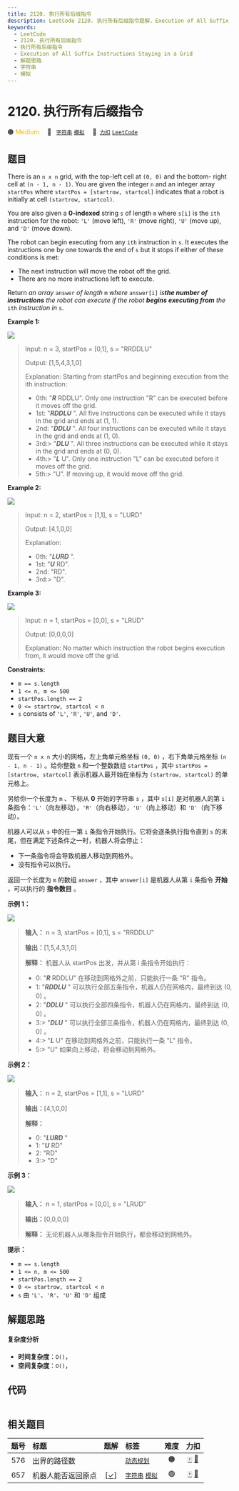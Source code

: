 ```yaml
---
title: 2120. 执行所有后缀指令
description: LeetCode 2120. 执行所有后缀指令题解，Execution of All Suffix Instructions Staying in a Grid，包含解题思路、复杂度分析以及完整的 JavaScript 代码实现。
keywords:
  - LeetCode
  - 2120. 执行所有后缀指令
  - 执行所有后缀指令
  - Execution of All Suffix Instructions Staying in a Grid
  - 解题思路
  - 字符串
  - 模拟
---
```


# 2120. 执行所有后缀指令

🟠 <font color=#ffb800>Medium</font>&emsp; 🔖&ensp; [`字符串`](/tag/string.md) [`模拟`](/tag/simulation.md)&emsp; 🔗&ensp;[`力扣`](https://leetcode.cn/problems/execution-of-all-suffix-instructions-staying-in-a-grid) [`LeetCode`](https://leetcode.com/problems/execution-of-all-suffix-instructions-staying-in-a-grid)

## 题目

There is an `n x n` grid, with the top-left cell at `(0, 0)` and the bottom-
right cell at `(n - 1, n - 1)`. You are given the integer `n` and an integer
array `startPos` where `startPos = [startrow, startcol]` indicates that a
robot is initially at cell `(startrow, startcol)`.

You are also given a **0-indexed** string `s` of length `m` where `s[i]` is
the `ith` instruction for the robot: `'L'` (move left), `'R'` (move right),
`'U'` (move up), and `'D'` (move down).

The robot can begin executing from any `ith` instruction in `s`. It executes
the instructions one by one towards the end of `s` but it stops if either of
these conditions is met:

  * The next instruction will move the robot off the grid.
  * There are no more instructions left to execute.

Return _an array_ `answer` _of length_ `m` _where_ `answer[i]` _is**the number
of instructions** the robot can execute if the robot **begins executing from**
the_ `ith` _instruction in_ `s`.



**Example 1:**

![](https://assets.leetcode.com/uploads/2021/12/09/1.png)

> Input: n = 3, startPos = [0,1], s = "RRDDLU"
> 
> Output: [1,5,4,3,1,0]
> 
> Explanation: Starting from startPos and beginning execution from the ith instruction:
> - 0th: "_**R**_ RDDLU". Only one instruction "R" can be executed before it moves off the grid.
> - 1st:  "_**RDDLU**_ ". All five instructions can be executed while it stays in the grid and ends at (1, 1).
> - 2nd:   "_**DDLU**_ ". All four instructions can be executed while it stays in the grid and ends at (1, 0).
> - 3rd:> 
> "_**DLU**_ ". All three instructions can be executed while it stays in the grid and ends at (0, 0).
> - 4th:> 
>  "_**L**_ U". Only one instruction "L" can be executed before it moves off the grid.
> - 5th:> 
>   "U". If moving up, it would move off the grid.

**Example 2:**

![](https://assets.leetcode.com/uploads/2021/12/09/2.png)

> Input: n = 2, startPos = [1,1], s = "LURD"
> 
> Output: [4,1,0,0]
> 
> Explanation:
> - 0th: "_**LURD**_ ".
> - 1st:  "_**U**_ RD".
> - 2nd:   "RD".
> - 3rd:> 
> "D".

**Example 3:**

![](https://assets.leetcode.com/uploads/2021/12/09/3.png)

> Input: n = 1, startPos = [0,0], s = "LRUD"
> 
> Output: [0,0,0,0]
> 
> Explanation: No matter which instruction the robot begins execution from, it would move off the grid.

**Constraints:**

  * `m == s.length`
  * `1 <= n, m <= 500`
  * `startPos.length == 2`
  * `0 <= startrow, startcol < n`
  * `s` consists of `'L'`, `'R'`, `'U'`, and `'D'`.


## 题目大意

现有一个 `n x n` 大小的网格，左上角单元格坐标 `(0, 0)` ，右下角单元格坐标 `(n - 1, n - 1)` 。给你整数 `n`
和一个整数数组 `startPos` ，其中 `startPos = [startrow, startcol]` 表示机器人最开始在坐标为
`(startrow, startcol)` 的单元格上。

另给你一个长度为 `m` 、下标从 **0** 开始的字符串 `s` ，其中 `s[i]` 是对机器人的第 `i`
条指令：`'L'`（向左移动），`'R'`（向右移动），`'U'`（向上移动）和 `'D'`（向下移动）。

机器人可以从 `s` 中的任一第 `i` 条指令开始执行。它将会逐条执行指令直到 `s` 的末尾，但在满足下述条件之一时，机器人将会停止：

  * 下一条指令将会导致机器人移动到网格外。
  * 没有指令可以执行。

返回一个长度为 `m` 的数组 `answer` ，其中 `answer[i]` 是机器人从第 `i` 条指令 **开始**  ，可以执行的
**指令数目** 。



**示例 1：**

![](https://assets.leetcode.com/uploads/2021/12/09/1.png)

> 
> 
> 
> 
> 
> **输入：** n = 3, startPos = [0,1], s = "RRDDLU"
> 
> **输出：**[1,5,4,3,1,0]
> 
> **解释：** 机器人从 startPos 出发，并从第 i 条指令开始执行：
> - 0: "_**R**_ RDDLU" 在移动到网格外之前，只能执行一条 "R" 指令。
> - 1:  "_**RDDLU**_ " 可以执行全部五条指令，机器人仍在网格内，最终到达 (0, 0) 。
> - 2:   "_**DDLU**_ " 可以执行全部四条指令，机器人仍在网格内，最终到达 (0, 0) 。
> - 3:> 
> "_**DLU**_ " 可以执行全部三条指令，机器人仍在网格内，最终到达 (0, 0) 。
> - 4:> 
>  "_**L**_ U" 在移动到网格外之前，只能执行一条 "L" 指令。
> - 5:> 
>   "U" 如果向上移动，将会移动到网格外。
> 
> 

**示例 2：**

![](https://assets.leetcode.com/uploads/2021/12/09/2.png)

> 
> 
> 
> 
> 
> **输入：** n = 2, startPos = [1,1], s = "LURD"
> 
> **输出：**[4,1,0,0]
> 
> **解释：**
> - 0: "_**LURD**_ "
> - 1:  "_**U**_ RD"
> - 2:   "RD"
> - 3:> 
> "D"
> 
> 

**示例 3：**

![](https://assets.leetcode.com/uploads/2021/12/09/3.png)

> 
> 
> 
> 
> 
> **输入：** n = 1, startPos = [0,0], s = "LRUD"
> 
> **输出：**[0,0,0,0]
> 
> **解释：** 无论机器人从哪条指令开始执行，都会移动到网格外。
> 
> 



**提示：**

  * `m == s.length`
  * `1 <= n, m <= 500`
  * `startPos.length == 2`
  * `0 <= startrow, startcol < n`
  * `s` 由 `'L'`、`'R'`、`'U'` 和 `'D'` 组成


## 解题思路

#### 复杂度分析

- **时间复杂度**：`O()`，
- **空间复杂度**：`O()`，

## 代码

```javascript

```

## 相关题目

<!-- prettier-ignore -->
| 题号 | 标题 | 题解 | 标签 | 难度 | 力扣 |
| :------: | :------ | :------: | :------ | :------: | :------: |
| 576 | 出界的路径数 |  |  [`动态规划`](/tag/dynamic-programming.md) | 🟠 | [🀄️](https://leetcode.cn/problems/out-of-boundary-paths) [🔗](https://leetcode.com/problems/out-of-boundary-paths) |
| 657 | 机器人能否返回原点 | [[✓]](/problem/0657.md) |  [`字符串`](/tag/string.md) [`模拟`](/tag/simulation.md) | 🟢 | [🀄️](https://leetcode.cn/problems/robot-return-to-origin) [🔗](https://leetcode.com/problems/robot-return-to-origin) |